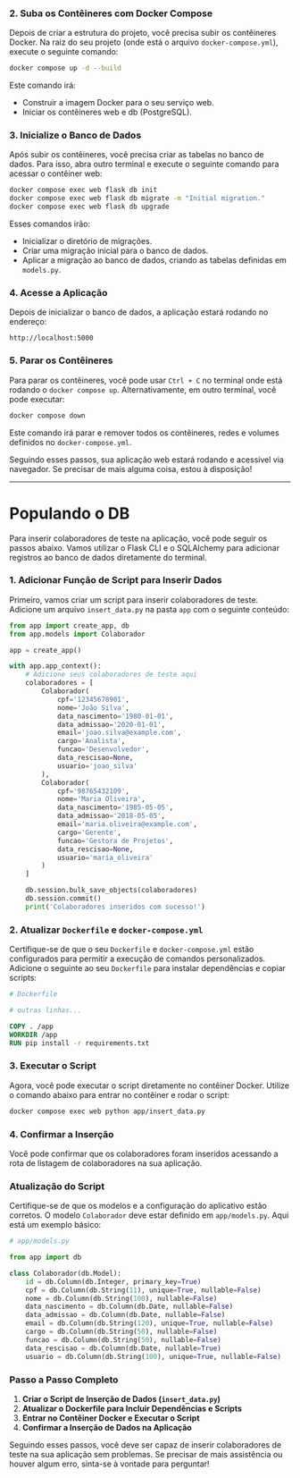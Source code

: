
### 2. Suba os Contêineres com Docker Compose

Depois de criar a estrutura do projeto, você precisa subir os contêineres Docker. Na raiz do seu projeto (onde está o arquivo `docker-compose.yml`), execute o seguinte comando:

```bash
docker compose up -d --build
```

Este comando irá:

- Construir a imagem Docker para o seu serviço web.
- Iniciar os contêineres web e db (PostgreSQL).

### 3. Inicialize o Banco de Dados

Após subir os contêineres, você precisa criar as tabelas no banco de dados. Para isso, abra outro terminal e execute o seguinte comando para acessar o contêiner web:

```bash
docker compose exec web flask db init
docker compose exec web flask db migrate -m "Initial migration."
docker compose exec web flask db upgrade
```

Esses comandos irão:

- Inicializar o diretório de migrações.
- Criar uma migração inicial para o banco de dados.
- Aplicar a migração ao banco de dados, criando as tabelas definidas em `models.py`.

### 4. Acesse a Aplicação

Depois de inicializar o banco de dados, a aplicação estará rodando no endereço:

```
http://localhost:5000
```

### 5. Parar os Contêineres

Para parar os contêineres, você pode usar `Ctrl + C` no terminal onde está rodando o `docker compose up`. Alternativamente, em outro terminal, você pode executar:

```bash
docker compose down
```

Este comando irá parar e remover todos os contêineres, redes e volumes definidos no `docker-compose.yml`.

Seguindo esses passos, sua aplicação web estará rodando e acessível via navegador. Se precisar de mais alguma coisa, estou à disposição!


---

# Populando o DB

Para inserir colaboradores de teste na aplicação, você pode seguir os passos abaixo. Vamos utilizar o Flask CLI e o SQLAlchemy para adicionar registros ao banco de dados diretamente do terminal.

### 1. Adicionar Função de Script para Inserir Dados

Primeiro, vamos criar um script para inserir colaboradores de teste. Adicione um arquivo `insert_data.py` na pasta `app` com o seguinte conteúdo:

```python
from app import create_app, db
from app.models import Colaborador

app = create_app()

with app.app_context():
    # Adicione seus colaboradores de teste aqui
    colaboradores = [
        Colaborador(
            cpf='12345678901',
            nome='João Silva',
            data_nascimento='1980-01-01',
            data_admissao='2020-01-01',
            email='joao.silva@example.com',
            cargo='Analista',
            funcao='Desenvolvedor',
            data_rescisao=None,
            usuario='joao_silva'
        ),
        Colaborador(
            cpf='98765432109',
            nome='Maria Oliveira',
            data_nascimento='1985-05-05',
            data_admissao='2018-05-05',
            email='maria.oliveira@example.com',
            cargo='Gerente',
            funcao='Gestora de Projetos',
            data_rescisao=None,
            usuario='maria_oliveira'
        )
    ]

    db.session.bulk_save_objects(colaboradores)
    db.session.commit()
    print('Colaboradores inseridos com sucesso!')
```

### 2. Atualizar `Dockerfile` e `docker-compose.yml`

Certifique-se de que o seu `Dockerfile` e `docker-compose.yml` estão configurados para permitir a execução de comandos personalizados. Adicione o seguinte ao seu `Dockerfile` para instalar dependências e copiar scripts:

```Dockerfile
# Dockerfile

# outras linhas...

COPY . /app
WORKDIR /app
RUN pip install -r requirements.txt
```

### 3. Executar o Script

Agora, você pode executar o script diretamente no contêiner Docker. Utilize o comando abaixo para entrar no contêiner e rodar o script:

```bash
docker compose exec web python app/insert_data.py
```

### 4. Confirmar a Inserção

Você pode confirmar que os colaboradores foram inseridos acessando a rota de listagem de colaboradores na sua aplicação. 

### Atualização do Script

Certifique-se de que os modelos e a configuração do aplicativo estão corretos. O modelo `Colaborador` deve estar definido em `app/models.py`. Aqui está um exemplo básico:

```python
# app/models.py

from app import db

class Colaborador(db.Model):
    id = db.Column(db.Integer, primary_key=True)
    cpf = db.Column(db.String(11), unique=True, nullable=False)
    nome = db.Column(db.String(100), nullable=False)
    data_nascimento = db.Column(db.Date, nullable=False)
    data_admissao = db.Column(db.Date, nullable=False)
    email = db.Column(db.String(120), unique=True, nullable=False)
    cargo = db.Column(db.String(50), nullable=False)
    funcao = db.Column(db.String(50), nullable=False)
    data_rescisao = db.Column(db.Date, nullable=True)
    usuario = db.Column(db.String(100), unique=True, nullable=False)
```

### Passo a Passo Completo

1. **Criar o Script de Inserção de Dados (`insert_data.py`)**
2. **Atualizar o Dockerfile para Incluir Dependências e Scripts**
3. **Entrar no Contêiner Docker e Executar o Script**
4. **Confirmar a Inserção de Dados na Aplicação**

Seguindo esses passos, você deve ser capaz de inserir colaboradores de teste na sua aplicação sem problemas. Se precisar de mais assistência ou houver algum erro, sinta-se à vontade para perguntar!